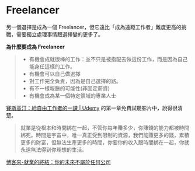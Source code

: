 # Freelancer

另一個選擇是成為一個 Freelancer，但它遠比「成為遠距工作者」難度更高的挑戰，需要獨立處理事情跟選擇變的更多了。

**為什麼要成為 Freelancer**

> * 有機會成就很棒的工作：並不只是被指配去做這份工作，而是因為自己能身任這樣的工作。
> * 有機會可以自己做選擇
> * 對工作完全負責，因為是自己選擇的路。
> * 有不一樣報酬的可能性(非固定薪資)
> * 有機會成為某一個特定領域的專業人士

 [賽斯高汀：給自由工作者的一課 | Udemy](https://www.udemy.com/xndartcb) 的第一章免費試聽影片中，說得很清楚。

> 就業是從根本和時間綁在一起，不管你每年賺多少，你賺錢的能力都被時間綁死。時間是宇宙中，唯一真正受到限制的資源，我們能賺更多的錢，累積更多的財富，但無法生產更多的時間，你要你的收入跟時間綁在一起，你就永遠無法得到你理想的生活。

[博客來-就業的終結：你的未來不屬於任何公司](http://www.books.com.tw/products/0010733539)
